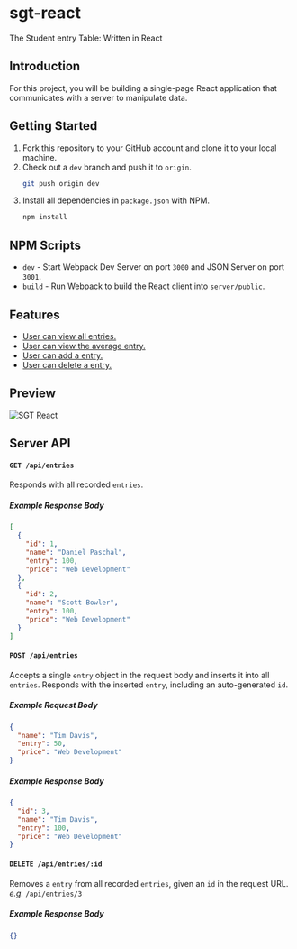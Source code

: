 # sgt-react

The Student entry Table: Written in React

## Introduction

For this project, you will be building a single-page React application that communicates with a server to manipulate data.

## Getting Started

1. Fork this repository to your GitHub account and clone it to your local machine.
2. Check out a `dev` branch and push it to `origin`.
    ```bash
    git push origin dev
    ```
3. Install all dependencies in `package.json` with NPM.
    ```bash
    npm install
    ```

## NPM Scripts

- `dev` - Start Webpack Dev Server on port `3000` and JSON Server on port `3001`.
- `build` - Run Webpack to build the React client into `server/public`.

## Features

- [User can view all entries.](features/user-can-view-all-entries.md)
- [User can view the average entry.](features/user-can-view-the-average-entry.md)
- [User can add a entry.](features/user-can-add-a-entry.md)
- [User can delete a entry.](features/user-can-delete-a-entry.md)

## Preview

![SGT React](sgt-react.gif)

## Server API

#### `GET /api/entries`

Responds with all recorded `entries`.

##### Example Response Body

```json
[
  {
    "id": 1,
    "name": "Daniel Paschal",
    "entry": 100,
    "price": "Web Development"
  },
  {
    "id": 2,
    "name": "Scott Bowler",
    "entry": 100,
    "price": "Web Development"
  }
]
```

#### `POST /api/entries`

Accepts a single `entry` object in the request body and inserts it into all `entries`. Responds with the inserted `entry`, including an auto-generated `id`.

##### Example Request Body

```json
{
  "name": "Tim Davis",
  "entry": 50,
  "price": "Web Development"
}
```

##### Example Response Body

```json
{
  "id": 3,
  "name": "Tim Davis",
  "entry": 100,
  "price": "Web Development"
}
```

#### `DELETE /api/entries/:id`

Removes a `entry` from all recorded `entries`, given an `id` in the request URL. _e.g._ `/api/entries/3`

##### Example Response Body

```json
{}
```
